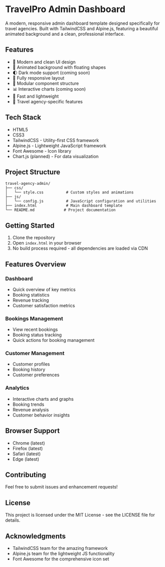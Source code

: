 # TravelPro Admin Dashboard

A modern, responsive admin dashboard template designed specifically for travel agencies. Built with TailwindCSS and Alpine.js, featuring a beautiful animated background and a clean, professional interface.

## Features

- 🎨 Modern and clean UI design
- 🌊 Animated background with floating shapes
- 🌓 Dark mode support (coming soon)
- 📱 Fully responsive layout
- 🧩 Modular component structure
- 📊 Interactive charts (coming soon)
- 🚀 Fast and lightweight
- 🎯 Travel agency-specific features

## Tech Stack

- HTML5
- CSS3
- TailwindCSS - Utility-first CSS framework
- Alpine.js - Lightweight JavaScript framework
- Font Awesome - Icon library
- Chart.js (planned) - For data visualization

## Project Structure

```
travel-agency-admin/
├── css/
│   └── style.css          # Custom styles and animations
├── js/
│   └── config.js          # JavaScript configuration and utilities
├── index.html             # Main dashboard template
└── README.md             # Project documentation
```

## Getting Started

1. Clone the repository
2. Open `index.html` in your browser
3. No build process required - all dependencies are loaded via CDN

## Features Overview

### Dashboard
- Quick overview of key metrics
- Booking statistics
- Revenue tracking
- Customer satisfaction metrics

### Bookings Management
- View recent bookings
- Booking status tracking
- Quick actions for booking management

### Customer Management
- Customer profiles
- Booking history
- Customer preferences

### Analytics
- Interactive charts and graphs
- Booking trends
- Revenue analysis
- Customer behavior insights

## Browser Support

- Chrome (latest)
- Firefox (latest)
- Safari (latest)
- Edge (latest)

## Contributing

Feel free to submit issues and enhancement requests!

## License

This project is licensed under the MIT License - see the LICENSE file for details.

## Acknowledgments

- TailwindCSS team for the amazing framework
- Alpine.js team for the lightweight JS functionality
- Font Awesome for the comprehensive icon set
